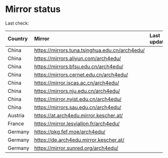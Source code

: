 <script src="./time.js"></script>
# Mirror status
Last check: <script type="text/javascript">localize(1711639127.694738);</script>

|Country|Mirror|Last update|
|:------|:-----|:----------|
|China|https://mirrors.tuna.tsinghua.edu.cn/arch4edu/|<script type="text/javascript">localize(1711607649);</script>|
|China|https://mirrors.aliyun.com/arch4edu/|<script type="text/javascript">localize(1711607649);</script>|
|China|https://mirrors.bfsu.edu.cn/arch4edu/|<script type="text/javascript">localize(1711607649);</script>|
|China|https://mirrors.cernet.edu.cn/arch4edu/|<script type="text/javascript">localize(1711607649);</script>|
|China|https://mirror.iscas.ac.cn/arch4edu/|<script type="text/javascript">localize(1711607649);</script>|
|China|https://mirrors.nju.edu.cn/arch4edu/|<script type="text/javascript">localize(1711564439);</script>|
|China|https://mirror.nyist.edu.cn/arch4edu/|<script type="text/javascript">localize(1711607649);</script>|
|China|https://mirrors.sau.edu.cn/arch4edu/|<script type="text/javascript">localize(1711607649);</script>|
|Austria|https://at.arch4edu.mirror.kescher.at/|<script type="text/javascript">localize(1711607649);</script>|
|France|https://mirror.lesviallon.fr/arch4edu/|<script type="text/javascript">localize(1711607445);</script>|
|Germany|https://pkg.fef.moe/arch4edu/|<script type="text/javascript">localize(1711607649);</script>|
|Germany|https://de.arch4edu.mirror.kescher.at/|<script type="text/javascript">localize(1711607649);</script>|
|Germany|https://mirror.sunred.org/arch4edu/|<script type="text/javascript">localize(1711607649);</script>|

<script src="./tablefilter/tablefilter.js"></script>
<script src="./table.js"></script>